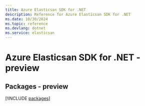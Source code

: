 ```yaml
---
title: Azure Elasticsan SDK for .NET
description: Reference for Azure Elasticsan SDK for .NET
ms.date: 10/30/2024
ms.topic: reference
ms.devlang: dotnet
ms.service: elasticsan
---
```

# Azure Elasticsan SDK for .NET - preview
## Packages - preview
[!INCLUDE [packages](elasticsan-index.md)]